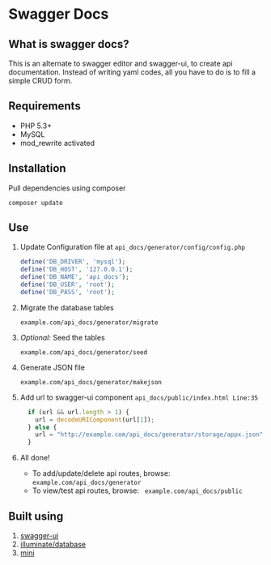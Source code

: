 # Swagger Docs


## What is swagger docs?
This is an alternate to swagger editor and swagger-ui, to create api documentation. Instead of writing yaml codes,
all you have to do is to fill a simple CRUD form.


## Requirements

  - PHP 5.3+
  - MySQL
  - mod_rewrite activated


## Installation
Pull dependencies using composer

```
composer update
```


## Use
1. Update Configuration file at ```api_docs/generator/config/config.php```
    ```php
    define('DB_DRIVER', 'mysql');
    define('DB_HOST', '127.0.0.1');
    define('DB_NAME', 'api_docs');
    define('DB_USER', 'root');
    define('DB_PASS', 'root');
    ```

2. Migrate the database tables
    ```
    example.com/api_docs/generator/migrate
    ```

3. *Optional:* Seed the tables
    ```
    example.com/api_docs/generator/seed
    ```

4. Generate JSON file
    ```
    example.com/api_docs/generator/makejson
    ```

6. Add url to swagger-ui component ```api_docs/public/index.html Line:35```
    ```javascript
      if (url && url.length > 1) {
        url = decodeURIComponent(url[1]);
      } else {
        url = "http://example.com/api_docs/generator/storage/appx.json";
      }
    ```
7. All done!
    * To add/update/delete api routes, browse: ```example.com/api_docs/generator```
    * To view/test api routes, browse: ``` example.com/api_docs/public```


## Built using
1. [swagger-ui](https://github.com/swagger-api/swagger-ui)
2. [illuminate/database](https://github.com/illuminate/database)
3. [mini](https://github.com/panique/mini)
